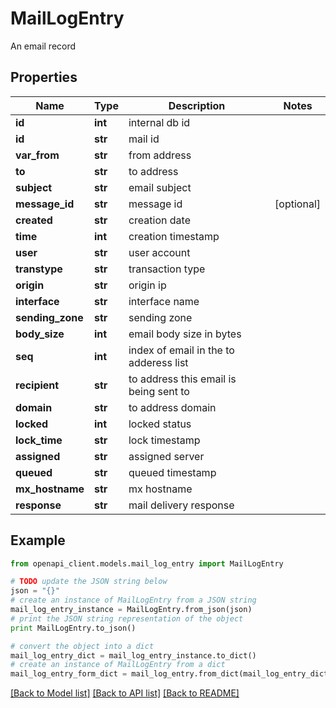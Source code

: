 # MailLogEntry

An email record

## Properties
Name | Type | Description | Notes
------------ | ------------- | ------------- | -------------
**id** | **int** | internal db id | 
**id** | **str** | mail id | 
**var_from** | **str** | from address | 
**to** | **str** | to address | 
**subject** | **str** | email subject | 
**message_id** | **str** | message id | [optional] 
**created** | **str** | creation date | 
**time** | **int** | creation timestamp | 
**user** | **str** | user account | 
**transtype** | **str** | transaction type | 
**origin** | **str** | origin ip | 
**interface** | **str** | interface name | 
**sending_zone** | **str** | sending zone | 
**body_size** | **int** | email body size in bytes | 
**seq** | **int** | index of email in the to adderess list | 
**recipient** | **str** | to address this email is being sent to | 
**domain** | **str** | to address domain | 
**locked** | **int** | locked status | 
**lock_time** | **str** | lock timestamp | 
**assigned** | **str** | assigned server | 
**queued** | **str** | queued timestamp | 
**mx_hostname** | **str** | mx hostname | 
**response** | **str** | mail delivery response | 

## Example

```python
from openapi_client.models.mail_log_entry import MailLogEntry

# TODO update the JSON string below
json = "{}"
# create an instance of MailLogEntry from a JSON string
mail_log_entry_instance = MailLogEntry.from_json(json)
# print the JSON string representation of the object
print MailLogEntry.to_json()

# convert the object into a dict
mail_log_entry_dict = mail_log_entry_instance.to_dict()
# create an instance of MailLogEntry from a dict
mail_log_entry_form_dict = mail_log_entry.from_dict(mail_log_entry_dict)
```
[[Back to Model list]](../README.md#documentation-for-models) [[Back to API list]](../README.md#documentation-for-api-endpoints) [[Back to README]](../README.md)



